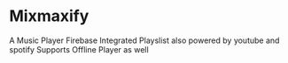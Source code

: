 # Mixmaxify

A Music Player Firebase Integrated Playslist also powered by youtube and spotify
Supports Offline Player as well
